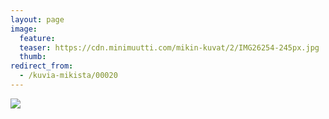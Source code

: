```yaml
---
layout: page
image:
  feature:
  teaser: https://cdn.minimuutti.com/mikin-kuvat/2/IMG26254-245px.jpg
  thumb:
redirect_from:
  - /kuvia-mikista/00020
---
```


![](https://cdn.minimuutti.com/mikin-kuvat/3/IMG26254-800px.jpg)

